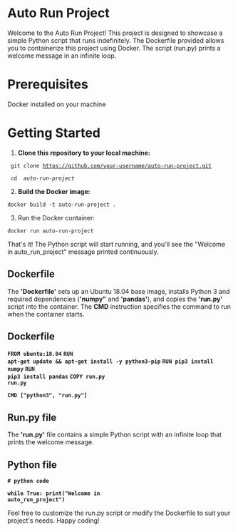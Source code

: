 # Auto Run Project
Welcome to the Auto Run Project! This project is designed to showcase a simple Python script that runs indefinitely. The Dockerfile provided allows you to containerize this project using Docker. The script (run.py) prints a welcome message in an infinite loop.

# Prerequisites
Docker installed on your machine

# Getting Started
1. **Clone this repository to your local machine:**

 <code> git clone https://github.com/your-username/auto-run-project.git</code>

 <code> cd <em> auto-run-project</em> </code>

2. **Build the Docker image:**

  <code>docker build -t auto-run-project .</code>

3. Run the Docker container:

  <code>docker run auto-run-project </code>

That's it! The Python script will start running, and you'll see the "Welcome in auto_run_project" message printed continuously.

## Dockerfile
 
 The **'Dockerfile'** sets up an Ubuntu 18.04 base image, installs Python 3 and required dependencies (**'numpy"** and **'pandas'**), and copies the **'run.py'** script into the container. The **CMD** instruction specifies the command to run when the container starts.

## Dockerfile

<code>**FROM ubuntu:18.04**</code>
<code>**RUN apt-get update && apt-get install -y python3-pip**</code>
<code>**RUN pip3 install numpy**</code>
<code>**RUN pip3 install pandas**</code>
<code>**COPY run.py run.py**</code>

<code>**CMD ["python3", "run.py"]**</code>

## Run.py file
The **'run.py'** file contains a simple Python script with an infinite loop that prints the welcome message.

## Python file

<code>**# python code</code>**

<code>**while True:
   print("Welcome in auto_run_project")</code>**

Feel free to customize the run.py script or modify the Dockerfile to suit your project's needs. Happy coding!



